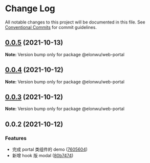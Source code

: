 # Change Log

All notable changes to this project will be documented in this file.
See [Conventional Commits](https://conventionalcommits.org) for commit guidelines.

## [0.0.5](https://github.com/ElonWu/elonwu_ui/compare/@elonwu/web-portal@0.0.4...@elonwu/web-portal@0.0.5) (2021-10-13)

**Note:** Version bump only for package @elonwu/web-portal





## [0.0.4](https://github.com/ElonWu/elonwu_ui/compare/@elonwu/web-portal@0.0.3...@elonwu/web-portal@0.0.4) (2021-10-12)

**Note:** Version bump only for package @elonwu/web-portal

## [0.0.3](https://github.com/ElonWu/elonwu_ui/compare/@elonwu/web-portal@0.0.2...@elonwu/web-portal@0.0.3) (2021-10-12)

**Note:** Version bump only for package @elonwu/web-portal

## 0.0.2 (2021-10-12)

### Features

- 完成 portal 类组件的 demo ([7605604](https://github.com/ElonWu/elonwu_ui/commit/76056040e776489739f3fd91a4d0a862b414d9a0))
- 新增 hook 版 modal ([80b7474](https://github.com/ElonWu/elonwu_ui/commit/80b7474ea4f8576b383f69c1be0036b8e066a189))
